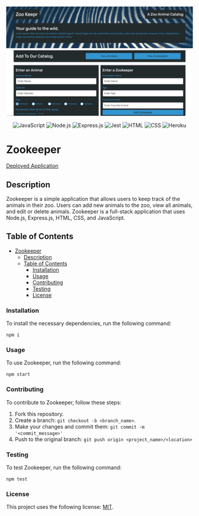 ![Zookeeper](https://github.com/jdhawks2132/zookeeper/blob/main/public/assets/images/Zookeepr.png?raw=true)

<div align='center'>

![JavaScript](https://img.shields.io/badge/JavaScript-323330?style=for-the-badge&logo=javascript&logoColor=F7DF1E)
![Node.js](https://img.shields.io/badge/Node.js-339933?style=for-the-badge&logo=nodedotjs&logoColor=white)
![Express.js](https://img.shields.io/badge/Express.js-000000?style=for-the-badge&logo=express&logoColor=white)
![Jest](https://img.shields.io/badge/Jest-C21325?style=for-the-badge&logo=jest&logoColor=white)
![HTML](https://img.shields.io/badge/HTML5-E34F26?style=for-the-badge&logo=html5&logoColor=white)
![CSS](https://img.shields.io/badge/CSS3-1572B6?style=for-the-badge&logo=css3&logoColor=white)
![Heroku](https://img.shields.io/badge/Heroku-430098?style=for-the-badge&logo=heroku&logoColor=white)

</div>

# Zookeeper

[Deployed Application](https://zootopia2132.herokuapp.com/)

## Description

Zookeeper is a simple application that allows users to keep track of the animals in their zoo. Users can add new animals to the zoo, view all animals, and edit or delete animals. Zookeeper is a full-stack application that uses Node.js, Express.js, HTML, CSS, and JavaScript.

## Table of Contents

- [Zookeeper](#zookeeper)
  - [Description](#description)
  - [Table of Contents](#table-of-contents)
    - [Installation](#installation)
    - [Usage](#usage)
    - [Contributing](#contributing)
    - [Testing](#testing)
    - [License](#license)

### Installation

To install the necessary dependencies, run the following command:

```
npm i
```

### Usage

To use Zookeeper, run the following command:

```
npm start
```

### Contributing

To contribute to Zookeeper, follow these steps:

1. Fork this repository.
2. Create a branch: `git checkout -b <branch_name>`.
3. Make your changes and commit them: `git commit -m '<commit_message>'`
4. Push to the original branch: `git push origin <project_name>/<location>`

### Testing

To test Zookeeper, run the following command:

```
npm test
```

### License

This project uses the following license: [MIT](https://opensource.org/licenses/MIT).
